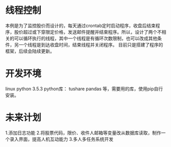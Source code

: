 #  线程控制

本例是为了监控股价而设计的，每天通过crontab定时启动程序，收盘后结束程序，股价超过或下穿限定价格，发送邮件提醒并结束程序。所以，设计了两个不相关的可以循环执行的线程，其中一个线程是有循环次数限制，也可以改成其他条件，另一个线程是到达收盘时间，结束线程并关闭程序。
目前只是搭建了程序的框架，后续会陆续更新。

#  开发环境

linux
python 3.5.3
python库：
  tushare
  pandas 等，需要用的库，使用pip自行安装。

#  未来计划

1.添加日志功能
2.将股票代码，限价、收件人邮箱等变量改从数据库读取，制作一个录入界面，提高人机互动能力
3.多人多任务系统开发

